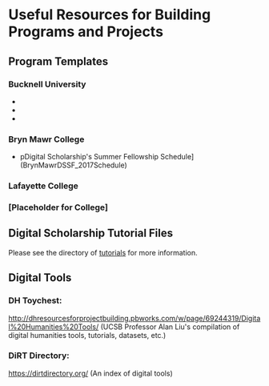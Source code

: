 # Useful Resources for Building Programs and Projects

## Program Templates

### Bucknell University
  -
  -
  - 

### Bryn Mawr College

  - pDigital Scholarship's Summer Fellowship Schedule](BrynMawrDSSF_2017Schedule)

### Lafayette College

### [Placeholder for College]

## Digital Scholarship Tutorial Files

Please see the directory of [tutorials](../tutorials/tutorials.md) for more information.

## Digital Tools 

### DH Toychest:

http://dhresourcesforprojectbuilding.pbworks.com/w/page/69244319/Digital%20Humanities%20Tools/ (UCSB Professor Alan Liu's compilation of digital humanities tools, tutorials, datasets, etc.)

### DiRT Directory: 

https://dirtdirectory.org/ (An index of digital tools)

